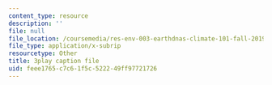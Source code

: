 ```yaml
---
content_type: resource
description: ''
file: null
file_location: /coursemedia/res-env-003-earthdnas-climate-101-fall-2019/feee1765c7c61f5c522249ff97721726_g6Ksr5sJ0sM.srt
file_type: application/x-subrip
resourcetype: Other
title: 3play caption file
uid: feee1765-c7c6-1f5c-5222-49ff97721726
---
```

